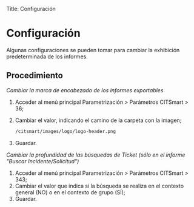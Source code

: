 Title: Configuración

# Configuración

Algunas configuraciones se pueden tomar para cambiar la exhibición predeterminada de los informes.

## Procedimiento

*Cambiar la marca de encabezado de los informes exportables*

1. Acceder al menú principal Parametrización > Parámetros CITSmart > 36;
2. Cambiar el valor, indicando el camino de la carpeta con la imagen;

	```sh
    /citsmart/images/logo/logo-header.png
    ```
	
3. Guardar.

*Cambiar la profundidad de las búsquedas de Ticket (sólo en el informe "Buscar Incidente/Solicitud")*
    
1. Acceder al menú principal Parametrización > Parámetros CITSmart > 343;
2. Cambiar el valor que indica si la búsqueda se realiza en el contexto general (NO) o en el contexto de grupo (SÍ);
3. Guardar.
